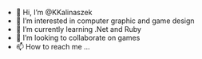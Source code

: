 - 👋 Hi, I’m @KKalinaszek
- 👀 I’m interested in computer graphic and game design
- 🌱 I’m currently learning .Net and Ruby
- 💞️ I’m looking to collaborate on games
- 📫 How to reach me ... 

<!---
KKalinaszek/KKalinaszek is a ✨ special ✨ repository because its `README.md` (this file) appears on your GitHub profile.
You can click the Preview link to take a look at your changes.
--->
